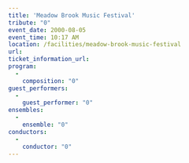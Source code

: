 ```yaml
---
title: 'Meadow Brook Music Festival'
tribute: "0"
event_date: 2000-08-05
event_time: 10:17 AM
location: /facilities/meadow-brook-music-festival
url: 
ticket_information_url: 
program: 
  -
    composition: "0"
guest_performers: 
  -
    guest_performer: "0"
ensembles: 
  -
    ensemble: "0"
conductors: 
  -
    conductor: "0"
---
```

